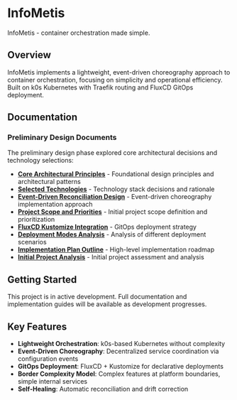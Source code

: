 # InfoMetis

InfoMetis - container orchestration made simple.

## Overview

InfoMetis implements a lightweight, event-driven choreography approach to container orchestration, focusing on simplicity and operational efficiency. Built on k0s Kubernetes with Traefik routing and FluxCD GitOps deployment.

## Documentation

### Preliminary Design Documents

The preliminary design phase explored core architectural decisions and technology selections:

- **[Core Architectural Principles](docs/preliminary/core-architectural-principles.md)** - Foundational design principles and architectural patterns
- **[Selected Technologies](docs/preliminary/selected-technologies.md)** - Technology stack decisions and rationale
- **[Event-Driven Reconciliation Design](docs/preliminary/event-driven-reconciliation-design.md)** - Event-driven choreography implementation approach
- **[Project Scope and Priorities](docs/preliminary/project-scope-and-priorities.md)** - Initial project scope definition and prioritization
- **[FluxCD Kustomize Integration](docs/preliminary/fluxcd-kustomize-integration.md)** - GitOps deployment strategy
- **[Deployment Modes Analysis](docs/preliminary/deployment-modes-analysis.md)** - Analysis of different deployment scenarios
- **[Implementation Plan Outline](docs/preliminary/implementation-plan-outline.md)** - High-level implementation roadmap
- **[Initial Project Analysis](docs/preliminary/initial-project-analysis.md)** - Initial project assessment and analysis

## Getting Started

This project is in active development. Full documentation and implementation guides will be available as development progresses.

## Key Features

- **Lightweight Orchestration**: k0s-based Kubernetes without complexity
- **Event-Driven Choreography**: Decentralized service coordination via configuration events
- **GitOps Deployment**: FluxCD + Kustomize for declarative deployments
- **Border Complexity Model**: Complex features at platform boundaries, simple internal services
- **Self-Healing**: Automatic reconciliation and drift correction
